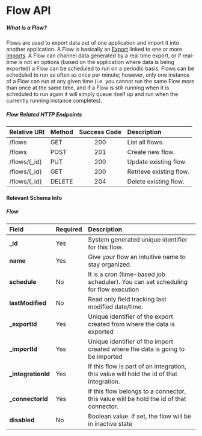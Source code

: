 Flow API
====

##### What is a Flow?

Flows are used to export data out of one application and import it into another application. A Flow is basically an [Export](#Export) linked to one or more [Imports](#Import). A Flow can channel data generated by a real time export, or if real-time is not an options (based on the application where data is being exported) a Flow can be scheduled to run on a periodic basis. Flows can be scheduled to run as often as once per minute; however, only one instance of a Flow can run at any given time (i.e. you cannot run the same Flow more than once at the same time, and if a Flow is still running when it is scheduled to run again it will simply queue itself up and run when the currently running instance completes).

##### Flow Related HTTP Endpoints

| Relative URI | Method | Success Code | Description             |
|:-------------|:-------|:------------:|:------------------------|
| /flows       | GET    |     200      | List all flows.         |
| /flows       | POST   |     201      | Create new flow.        |
| /flows/{_id} | PUT    |     200      | Update existing flow.   |
| /flows/{_id} | GET    |     200      | Retrieve existing flow. |
| /flows/{_id} | DELETE |     204      | Delete existing flow.   |

#### Relevant Schema Info

##### Flow

| Field              | Required | Description                                                                              |
|:-------------------|:---------|:-----------------------------------------------------------------------------------------|
| **_id**            | Yes      | System generated unique identifier for this flow.                                        |
| **name**           | Yes      | Give your flow an intuitive name to stay organized.                                      |
| **schedule**       | No       | It is a cron (time-based job scheduler). You can set scheduling for flow execution       |
| **lastModified**   | No       | Read only field tracking last modified date/time.                                        |
| **_exportId**      | Yes      | Unique identifier of the export created from where the data is exported                  |
| **_importId**      | Yes      | Unique identifier of the import created where the data is going to be imported           |
| **_integrationId** | Yes      | If this flow is part of an integration, this value will hold the id of that integration. |
| **_connectorId**   | Yes      | If this flow belongs to a connector, this value will be hold the id of that connector.   |
| **disabled**       | No       | Boolean value. If set, the flow will be in inactive state                                |
